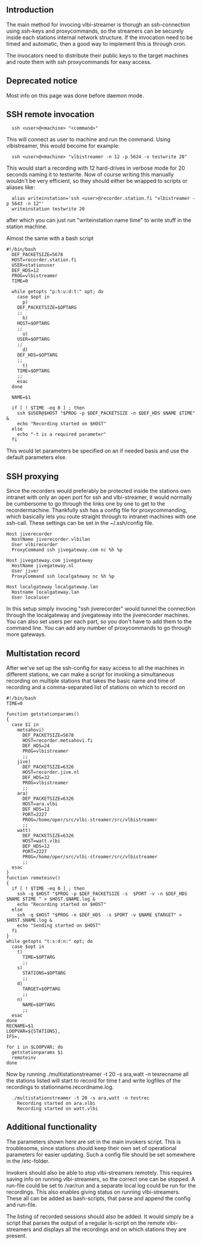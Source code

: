 ## Introduction ##

The main method for invocing vlbi-streamer is thorugh an ssh-connection using ssh-keys and proxycommands, so the streamers can be securely inside each stations internal network structure. If the invocation need to be timed and automatic, then a good way to implement this is through cron.

The invocators need to distribute their public keys to the target machines and route them with ssh proxycommands for easy access.


## Deprecated notice ##

Most info on this page was done before daemon mode.

## SSH remote invocation ##

```
  ssh <user>@<machine> "<command>"
```

This will connect as user to machine and run the command. Using vlbistreamer, this would become for example:
```
  ssh <user>@<machine> "vlbistreamer -n 12 -p 5624 -v testwrite 20"
```
This would start a recording with 12 hard-drives in verbose mode for 20 seconds naming it to testwrite. Now of course writing this manually wouldn't be very efficient, so they should either be wrapped to scripts or aliases like:
```
  alias writeinstation='ssh <user>@recorder.station.fi "vlbistreamer -p 5643 -n 12"'
  writeinstation testwrite 20
```
after which you can just run "writeinstation name time" to write stuff in the station machine.

Almost the same with a bash script
```
#!/bin/bash
  DEF_PACKETSIZE=5678
  HOST=recorder.station.fi
  USER=stationuser
  DEF_HDS=12
  PROG=vlbistreamer
  TIME=0

  while getopts "p:h:u:d:t:" opt; do
    case $opt in
      p)
	DEF_PACKETSIZE=$OPTARG
	;;
      h)
	HOST=$OPTARG
	;;
      u)
	USER=$OPTARG
	;;
      d)
	DEF_HDS=$OPTARG
	;;
      t)
	TIME=$OPTARG
	;;
    esac
  done

  NAME=$1

  if [ ! $TIME -eq 0 ] ; then
    ssh $USER@$HOST "$PROG -p $DEF_PACKETSIZE -n $DEF_HDS $NAME $TIME" &
    echo "Recording started on $HOST"
  else
    echo "-t is a required parameter"
  fi
```
This would let parameters be specified on an if needed basis and use the default parameters else.

## SSH proxying ##

Since the recorders would preferably be protected inside the stations own intranet with only an open port for ssh and vlbi-streamer, it would normally be cumbersome to go through the links one by one to get to the recordermachine. Thankfully ssh has a config file for proxycommanding, which basically lets you route straight through to intranet machines with one ssh-call. These settings can be set in the ~/.ssh/config file.

```
Host jiverecorder
  HostName jiverecorder.vlbilan
  User vlbirecorder
  ProxyCommand ssh jivegateway.com nc %h %p

Host jivegateway.com jivegateway
  HostName jivegateway.nl
  User jiver
  ProxyCommand ssh localgateway nc %h %p

Host localgateway localgateway.lan
  Hostname localgateway.lan
  User localuser
```

In this setup simply invocing "ssh jiverecorder" would tunnel the connection through the localgateway and jivegateway into the jiverecorder machines. You can also set users per each part, so you don't have to add them to the command line. You can add any number of proxycommands to go through more gateways.

## Multistation record ##

After we've set up the ssh-config for easy access to all the machines in different stations, we can make a script for invoking a simultaneous recording on multiple stations that takes the basic name and time of recording and a comma-separated list of stations on which to record on
```
#!/bin/bash
TIME=0

function getstationparams()
{
  case $1 in
    metsahovi)
      DEF_PACKETSIZE=5678
      HOST=recorder.metsahovi.fi
      DEF_HDS=24
      PROG=vlbistreamer
      ;;
    jive)
      DEF_PACKETSIZE=6326
      HOST=recorder.jive.nl
      DEF_HDS=32
      PROG=vlbistreamer
      ;;
    ara)
      DEF_PACKETSIZE=6326
      HOST=ara.vlbi
      DEF_HDS=12
      PORT=2227
      PROG=/home/oper/src/vlbi-streamer/src/vlbistreamer
      ;;
    watt)
      DEF_PACKETSIZE=6326
      HOST=watt.vlbi
      DEF_HDS=12
      PORT=2227
      PROG=/home/oper/src/vlbi-streamer/src/vlbistreamer
      ;;
  esac
}
function remoteinv()
{
  if [ ! $TIME -eq 0 ] ; then
    ssh -q $HOST "$PROG -p $DEF_PACKETSIZE -s  $PORT -v -n $DEF_HDS $NAME $TIME " > $HOST.$NAME.log &
    echo "Recording started on $HOST"
  else
    ssh -q $HOST "$PROG -n $DEF_HDS  -s $PORT -v $NAME $TARGET" > $HOST.$NAME.log &
    echo "Sending started on $HOST"
  fi
}
while getopts "t:s:d:n:" opt; do
  case $opt in
    t)
      TIME=$OPTARG
      ;;
    s)
      STATIONS=$OPTARG
      ;;
    d)
      TARGET=$OPTARG
      ;;
    n)
      NAME=$OPTARG
      ;;
  esac
done
RECNAME=$1
LOOPVAR=${STATIONS},
IFS=,

for i in $LOOPVAR; do
  getstationparams $i
  remoteinv
done
```

Now by running ./multistationstreamer -t 20 -s ara,watt -n tesrecname all the stations listed will start to record for time t and write logfiles of the recordings to stationname.recordname.log.

```
  ./multistationstreamer -t 20 -s ara,watt -n testrec
    Recording started on ara.vlbi
    Recording started on watt.vlbi
```

## Additional functionality ##

The parameters shown here are set in the main invokers script. This is troublesome, since stations should keep their own set of operational parameters for easier updating. Such a config file should be set somewhere in the /etc-folder.

Invokers should also be able to stop vlbi-streamers remotely. This requires saving info on running vlbi-streamers, so the correct one can be stopped. A run-file could be set to /var/run and a separate local log could be run for the recordings. This also enables giving status on running vlbi-streamers. These all can be added as bash-scripts, that parse and append the config and run-file.

The listing of recorded sessions should also be added. It would simply be a script that parses the output of a regular ls-script on the remote vlbi-streamers and displays all the recordings and on which stations they are present.